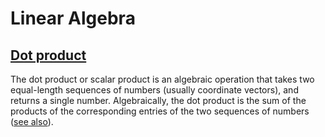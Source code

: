 # Linear Algebra

## [Dot product](./src/dot.cairo)

The dot product or scalar product is an algebraic operation that takes two equal-length sequences of numbers (usually coordinate vectors), and returns a single number. Algebraically, the dot product is the sum of the products of the corresponding entries of the two sequences of numbers ([see also](https://en.wikipedia.org/wiki/Dot_product)).
